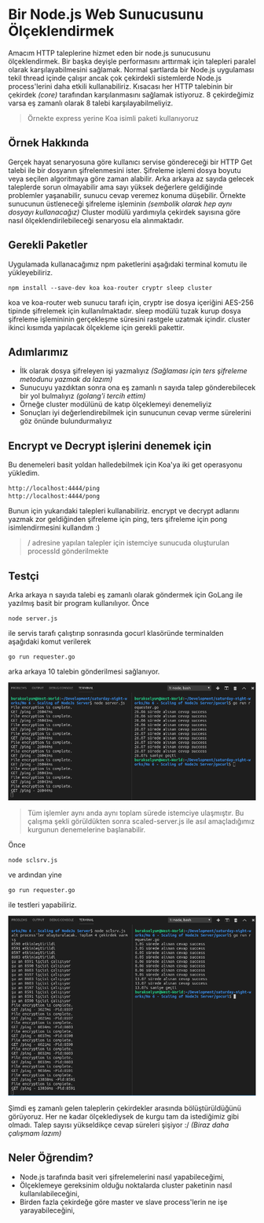# Bir Node.js Web Sunucusunu Ölçeklendirmek

Amacım HTTP taleplerine hizmet eden bir node.js sunucusunu ölçeklendirmek. Bir başka deyişle performasını arttırmak için talepleri paralel olarak karşılayabilmesini sağlamak. Normal şartlarda bir Node.js uygulaması tekil thread içinde çalışır ancak çok çekirdekli sistemlerde Node.js process'lerini daha etkili kullanabiliriz. Kısacası her HTTP talebinin bir çekirdek _(core)_ tarafından karşılanmasını sağlamak istiyoruz. 8 çekirdeğimiz varsa eş zamanlı olarak 8 talebi karşılayabilmeliyiz.

>Örnekte express yerine Koa isimli paketi kullanıyoruz

## Örnek Hakkında

Gerçek hayat senaryosuna göre kullanıcı servise göndereceği bir HTTP Get talebi ile bir dosyanın şifrelenmesini ister. Şifreleme işlemi dosya boyutu veya seçilen algoritmaya göre zaman alabilir. Arka arkaya az sayıda gelecek taleplerde sorun olmayabilir ama sayı yüksek değerlere geldiğinde problemler yaşanabilir, sunucu cevap veremez konuma düşebilir. Örnekte sunucunun üstleneceği şifreleme işleminin _(sembolik olarak hep aynı dosyayı kullanacağız)_ Cluster modülü yardımıyla çekirdek sayısına göre nasıl ölçeklendirilebileceği senaryosu ela alınmaktadır.

## Gerekli Paketler

Uygulamada kullanacağımız npm paketlerini aşağıdaki terminal komutu ile yükleyebiliriz.

```
npm install --save-dev koa koa-router cryptr sleep cluster
```

koa ve koa-router web sunucu tarafı için, cryptr ise dosya içeriğini AES-256 tipinde şifrelemek için kullanılmaktadır. sleep modülü tuzak kurup dosya şifreleme işlemininin gerçekleşme süresini rastgele uzatmak içindir. cluster ikinci kısımda yapılacak ölçekleme için gerekli pakettir.

## Adımlarımız

- İlk olarak dosya şifreleyen işi yazmalıyız _(Sağlaması için ters şifreleme metodunu yazmak da lazım)_
- Sunucuyu yazdıktan sonra ona eş zamanlı n sayıda talep gönderebilecek bir yol bulmalıyız _(golang'i tercih ettim)_
- Örneğe cluster modülünü de katıp ölçeklemeyi denemeliyiz
- Sonuçları iyi değerlendirebilmek için sunucunun cevap verme sürelerini göz önünde bulundurmalıyız

## Encrypt ve Decrypt işlerini denemek için

Bu denemeleri basit yoldan halledebilmek için Koa'ya iki get operasyonu yükledim.

```
http://localhost:4444/ping
http://localhost:4444/pong
```

Bunun için yukarıdaki talepleri kullanabiliriz. encrypt ve decrypt adlarını yazmak zor geldiğinden şifreleme için ping, ters şifreleme için pong isimlendirmesini kullandım :)

>/ adresine yapılan talepler için istemciye sunucuda oluşturulan processId gönderilmekte

## Testçi

Arka arkaya n sayıda talebi eş zamanlı olarak göndermek için GoLang ile yazılmış basit bir program kullanılıyor. Önce

```
node server.js
```

ile servis tarafı çalıştırıp sonrasında gocurl klasöründe terminalden aşağıdaki komut verilerek

```
go run requester.go
```

arka arkaya 10 talebin gönderilmesi sağlanıyor. 

![credit_1.png](./assets/credit_1.png)

>Tüm işlemler aynı anda aynı toplam sürede istemciye ulaşmıştır. Bu çalışma şekli görüldükten sonra scaled-server.js ile asıl amaçladığımız kurgunun denemelerine başlanabilir.

Önce

```
node sclsrv.js
```

ve ardından yine

```
go run requester.go
```

ile testleri yapabiliriz.

![credit_2.png](./assets/credit_2.png)

Şimdi eş zamanlı gelen taleplerin çekirdekler arasında bölüştürüldüğünü görüyoruz. Her ne kadar ölçeklediysek de kurgu tam da istediğimiz gibi olmadı. Talep sayısı yükseldikçe cevap süreleri şişiyor :/ _(Biraz daha çalışmam lazım)_

## Neler Öğrendim?

- Node.js tarafında basit veri şifrelemelerini nasıl yapabileceğimi,
- Ölçeklemeye gereksinim olduğu noktalarda cluster paketinin nasıl kullanılabileceğini,
- Birden fazla çekirdeğe göre master ve slave process'lerin ne işe yarayabileceğini,